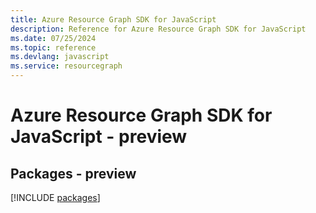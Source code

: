 ```yaml
---
title: Azure Resource Graph SDK for JavaScript
description: Reference for Azure Resource Graph SDK for JavaScript
ms.date: 07/25/2024
ms.topic: reference
ms.devlang: javascript
ms.service: resourcegraph
---
```

# Azure Resource Graph SDK for JavaScript - preview
## Packages - preview
[!INCLUDE [packages](resource-graph-index.md)]